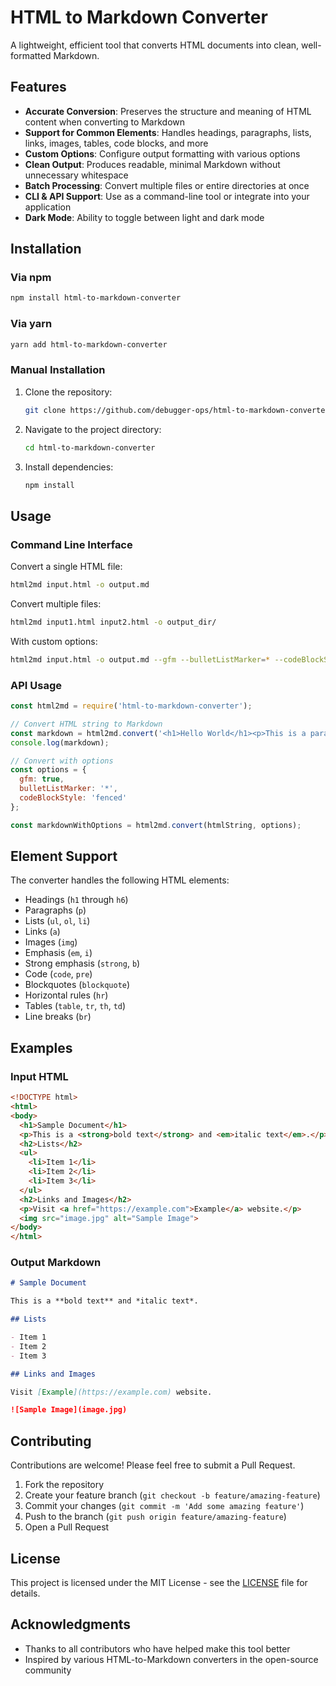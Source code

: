 # HTML to Markdown Converter

A lightweight, efficient tool that converts HTML documents into clean, well-formatted Markdown.

## Features

- **Accurate Conversion**: Preserves the structure and meaning of HTML content when converting to Markdown
- **Support for Common Elements**: Handles headings, paragraphs, lists, links, images, tables, code blocks, and more
- **Custom Options**: Configure output formatting with various options
- **Clean Output**: Produces readable, minimal Markdown without unnecessary whitespace
- **Batch Processing**: Convert multiple files or entire directories at once
- **CLI & API Support**: Use as a command-line tool or integrate into your application
- **Dark Mode**: Ability to toggle between light and dark mode

## Installation

### Via npm

```bash
npm install html-to-markdown-converter
```

### Via yarn

```bash
yarn add html-to-markdown-converter
```

### Manual Installation

1. Clone the repository:
   ```bash
   git clone https://github.com/debugger-ops/html-to-markdown-converter.git
   ```
2. Navigate to the project directory:
   ```bash
   cd html-to-markdown-converter
   ```
3. Install dependencies:
   ```bash
   npm install
   ```

## Usage

### Command Line Interface

Convert a single HTML file:

```bash
html2md input.html -o output.md
```

Convert multiple files:

```bash
html2md input1.html input2.html -o output_dir/
```

With custom options:

```bash
html2md input.html -o output.md --gfm --bulletListMarker=* --codeBlockStyle=fenced
```

### API Usage

```javascript
const html2md = require('html-to-markdown-converter');

// Convert HTML string to Markdown
const markdown = html2md.convert('<h1>Hello World</h1><p>This is a paragraph.</p>');
console.log(markdown);

// Convert with options
const options = {
  gfm: true,
  bulletListMarker: '*',
  codeBlockStyle: 'fenced'
};

const markdownWithOptions = html2md.convert(htmlString, options);
```



## Element Support

The converter handles the following HTML elements:

- Headings (`h1` through `h6`)
- Paragraphs (`p`)
- Lists (`ul`, `ol`, `li`)
- Links (`a`)
- Images (`img`)
- Emphasis (`em`, `i`)
- Strong emphasis (`strong`, `b`)
- Code (`code`, `pre`)
- Blockquotes (`blockquote`)
- Horizontal rules (`hr`)
- Tables (`table`, `tr`, `th`, `td`)
- Line breaks (`br`)

## Examples

### Input HTML

```html
<!DOCTYPE html>
<html>
<body>
  <h1>Sample Document</h1>
  <p>This is a <strong>bold text</strong> and <em>italic text</em>.</p>
  <h2>Lists</h2>
  <ul>
    <li>Item 1</li>
    <li>Item 2</li>
    <li>Item 3</li>
  </ul>
  <h2>Links and Images</h2>
  <p>Visit <a href="https://example.com">Example</a> website.</p>
  <img src="image.jpg" alt="Sample Image">
</body>
</html>
```

### Output Markdown

```markdown
# Sample Document

This is a **bold text** and *italic text*.

## Lists

- Item 1
- Item 2
- Item 3

## Links and Images

Visit [Example](https://example.com) website.

![Sample Image](image.jpg)
```

## Contributing

Contributions are welcome! Please feel free to submit a Pull Request.

1. Fork the repository
2. Create your feature branch (`git checkout -b feature/amazing-feature`)
3. Commit your changes (`git commit -m 'Add some amazing feature'`)
4. Push to the branch (`git push origin feature/amazing-feature`)
5. Open a Pull Request

## License

This project is licensed under the MIT License - see the [LICENSE](LICENSE) file for details.

## Acknowledgments

- Thanks to all contributors who have helped make this tool better
- Inspired by various HTML-to-Markdown converters in the open-source community
